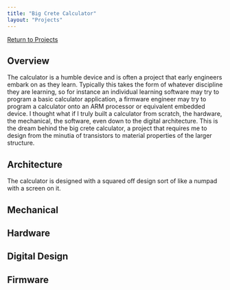 ```yaml
---
title: "Big Crete Calculator"
layout: "Projects"
---
```

[Return to Projects](main.html)

## Overview

The calculator is a humble device and is often a project that early engineers embark on as they learn. Typically this takes the form of whatever discipline they are learning, so for instance an individual learning software may try to program a basic calculator application, a firmware engineer may try to program a calculator onto an ARM processor or equivalent embedded device. I thought what if I truly built a calculator from scratch, the hardware, the mechanical, the software, even down to the digital architecture. This is the dream behind the big crete calculator, a project that requires me to design from the minutia of transistors to material properties of the larger structure. 


## Architecture

The calculator is designed with a squared off design sort of like a numpad with a screen on it. 


## Mechanical


## Hardware


## Digital Design


## Firmware